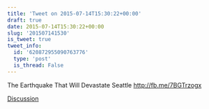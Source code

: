 ```yaml
---
title: 'Tweet on 2015-07-14T15:30:22+00:00'
draft: true
date: 2015-07-14T15:30:22+00:00
slug: '201507141530'
is_tweet: true
tweet_info:
  id: '620872955090763776'
  type: 'post'
  is_thread: False
---
```




The Earthquake That Will Devastate Seattle <http://fb.me/7BGTrzogx>

[Discussion](https://x.com/sytelus/status/620872955090763776)
